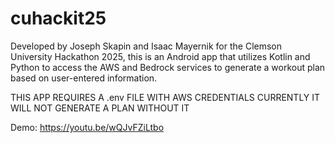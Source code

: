 # cuhackit25

Developed by Joseph Skapin and Isaac Mayernik for the Clemson University Hackathon 2025, this is an Android app that utilizes Kotlin and Python to access the AWS and Bedrock services to generate a workout plan based on user-entered information.

THIS APP REQUIRES A .env FILE WITH AWS CREDENTIALS
CURRENTLY IT WILL NOT GENERATE A PLAN WITHOUT IT

Demo: https://youtu.be/wQJvFZiLtbo
